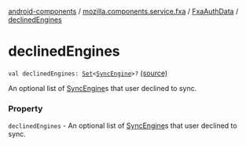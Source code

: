 [android-components](../../index.md) / [mozilla.components.service.fxa](../index.md) / [FxaAuthData](index.md) / [declinedEngines](./declined-engines.md)

# declinedEngines

`val declinedEngines: `[`Set`](https://kotlinlang.org/api/latest/jvm/stdlib/kotlin.collections/-set/index.html)`<`[`SyncEngine`](../-sync-engine/index.md)`>?` [(source)](https://github.com/mozilla-mobile/android-components/blob/master/components/service/firefox-accounts/src/main/java/mozilla/components/service/fxa/Types.kt#L48)

An optional list of [SyncEngine](../-sync-engine/index.md)s that user declined to sync.

### Property

`declinedEngines` - An optional list of [SyncEngine](../-sync-engine/index.md)s that user declined to sync.